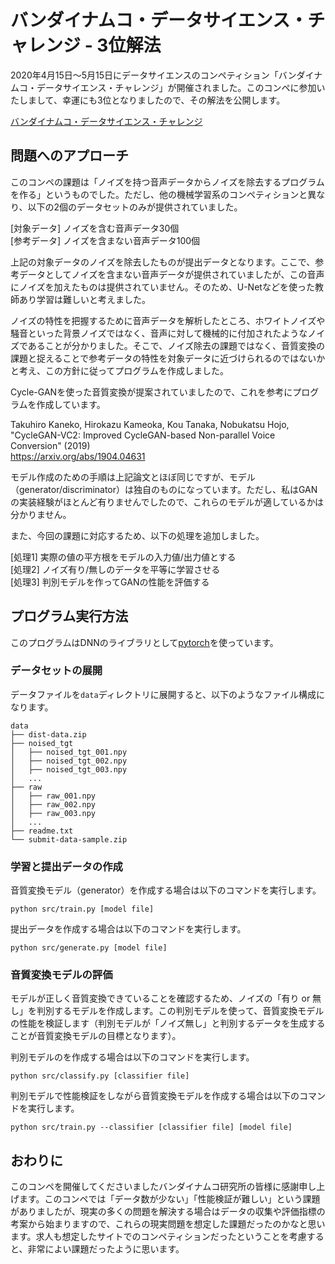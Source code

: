 # バンダイナムコ・データサイエンス・チャレンジ - 3位解法
2020年4月15日〜5月15日にデータサイエンスのコンペティション「バンダイナムコ・データサイエンス・チャレンジ」が開催されました。このコンペに参加いたしまして、幸運にも3位となりましたので、その解法を公開します。

[バンダイナムコ・データサイエンス・チャレンジ](https://athletix.run/challenges/czaMEOxQG)

## 問題へのアプローチ
このコンペの課題は「ノイズを持つ音声データからノイズを除去するプログラムを作る」というものでした。ただし、他の機械学習系のコンペティションと異なり、以下の2個のデータセットのみが提供されていました。

[対象データ] ノイズを含む音声データ30個  
[参考データ] ノイズを含まない音声データ100個

上記の対象データのノイズを除去したものが提出データとなります。ここで、参考データとしてノイズを含まない音声データが提供されていましたが、この音声にノイズを加えたものは提供されていません。そのため、U-Netなどを使った教師あり学習は難しいと考えました。

ノイズの特性を把握するために音声データを解析したところ、ホワイトノイズや騒音といった背景ノイズではなく、音声に対して機械的に付加されたようなノイズであることが分かりました。そこで、ノイズ除去の課題ではなく、音質変換の課題と捉えることで参考データの特性を対象データに近づけられるのではないかと考え、この方針に従ってプログラムを作成しました。

Cycle-GANを使った音質変換が提案されていましたので、これを参考にプログラムを作成しています。

Takuhiro Kaneko, Hirokazu Kameoka, Kou Tanaka, Nobukatsu Hojo,  
"CycleGAN-VC2: Improved CycleGAN-based Non-parallel Voice Conversion" (2019)  
https://arxiv.org/abs/1904.04631

モデル作成のための手順は上記論文とほぼ同じですが、モデル（generator/discriminator）は独自のものになっています。ただし、私はGANの実装経験がほとんど有りませんでしたので、これらのモデルが適しているかは分かりません。

また、今回の課題に対応するため、以下の処理を追加しました。

[処理1] 実際の値の平方根をモデルの入力値/出力値とする  
[処理2] ノイズ有り/無しのデータを平等に学習させる  
[処理3] 判別モデルを作ってGANの性能を評価する

## プログラム実行方法

このプログラムはDNNのライブラリとして[pytorch](https://pytorch.org)を使っています。

### データセットの展開
データファイルを`data`ディレクトリに展開すると、以下のようなファイル構成になります。

```
data
├── dist-data.zip
├── noised_tgt
│   ├── noised_tgt_001.npy
│   ├── noised_tgt_002.npy
│   ├── noised_tgt_003.npy
│   ...
├── raw
│   ├── raw_001.npy
│   ├── raw_002.npy
│   ├── raw_003.npy
│   ...
├── readme.txt
└── submit-data-sample.zip
```

### 学習と提出データの作成

音質変換モデル（generator）を作成する場合は以下のコマンドを実行します。

```
python src/train.py [model file]
```

提出データを作成する場合は以下のコマンドを実行します。

```
python src/generate.py [model file]
```

### 音質変換モデルの評価

モデルが正しく音質変換できていることを確認するため、ノイズの「有り or 無し」を判別するモデルを作成します。この判別モデルを使って、音質変換モデルの性能を検証します（判別モデルが「ノイズ無し」と判別するデータを生成することが音質変換モデルの目標となります）。

判別モデルのを作成する場合は以下のコマンドを実行します。

```
python src/classify.py [classifier file]
```

判別モデルで性能検証をしながら音質変換モデルを作成する場合は以下のコマンドを実行します。

```
python src/train.py --classifier [classifier file] [model file]
```

## おわりに
このコンペを開催してくださいましたバンダイナムコ研究所の皆様に感謝申し上げます。このコンペでは「データ数が少ない」「性能検証が難しい」という課題がありましたが、現実の多くの問題を解決する場合はデータの収集や評価指標の考案から始まりますので、これらの現実問題を想定した課題だったのかなと思います。求人も想定したサイトでのコンペティションだったということを考慮すると、非常によい課題だったように思います。
